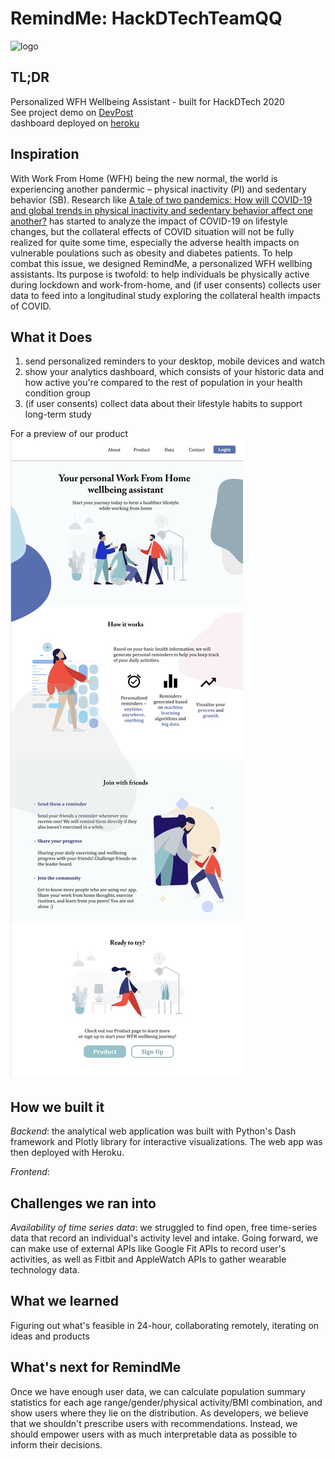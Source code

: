 # RemindMe: HackDTechTeamQQ
![logo](https://github.com/YunyaoZhu/HackDTechTeamQQ/blob/master/assets/Logo.png?raw=true)


## TL;DR
Personalized WFH Wellbeing Assistant - built for HackDTech 2020 <br />
See project demo on [DevPost](https://devpost.com/software/remindme-yjgzut) <br />
dashboard deployed on [heroku](https://descriptive-fitness.herokuapp.com) <br />

## Inspiration 
With Work From Home (WFH) being the new normal, the world is experiencing another pandermic – physical inactivity (PI) and sedentary behavior (SB). Research like [A tale of two pandemics: How will COVID-19 and global trends in physical inactivity and sedentary behavior affect one another?](https://www.ncbi.nlm.nih.gov/pmc/articles/PMC7194897/?fbclid=IwAR0xzJqHepeadte1tYOV5Aio1q5MIhjwMBsTZNy4GV0-mKem7cVwgamSMCo) has started to analyze the impact of COVID-19 on lifestyle changes, but the collateral effects of COVID situation will not be fully realized for quite some time, especially the adverse health impacts on vulnerable poulations such as obesity and diabetes patients. To help combat this issue, we designed RemindMe, a personalized WFH wellbing assistants. Its purpose is twofold: to help individuals be physically active during lockdown and work-from-home, and (if user consents) collects user data to feed into a longitudinal study exploring the collateral health impacts of COVID. 

## What it Does 
1) send personalized reminders to your desktop, mobile devices and watch 
2) show your analytics dashboard, which consists of your historic data and how active you're compared to the rest of population in your health condition group
3) (if user consents) collect data about their lifestyle habits to support long-term study 

For a preview of our product 
![preview](https://github.com/YunyaoZhu/HackDTechTeamQQ/blob/master/assets/RemindMe_preview.jpeg?raw=true)

## How we built it 
_Backend_: the analytical web application was built with Python's Dash framework and Plotly library for interactive visualizations. The web app was then deployed with Heroku. 

_Frontend_: 

## Challenges we ran into 
_Availability of time series data_: we struggled to find open, free time-series data that record an individual's activity level and intake. Going forward, we can make use of external APIs like Google Fit APIs to record user's activities, as well as Fitbit and AppleWatch APIs to gather wearable technology data. 


## What we learned 
Figuring out what's feasible in 24-hour, collaborating remotely, iterating on ideas and products 


## What's next for RemindMe 
Once we have enough user data, we can calculate population summary statistics for each age range/gender/physical activity/BMI combination, and show users where they lie on the distribution. As developers, we believe that we shouldn't prescribe users with recommendations. Instead, we should empower users with as much interpretable data as possible to inform their decisions. 


